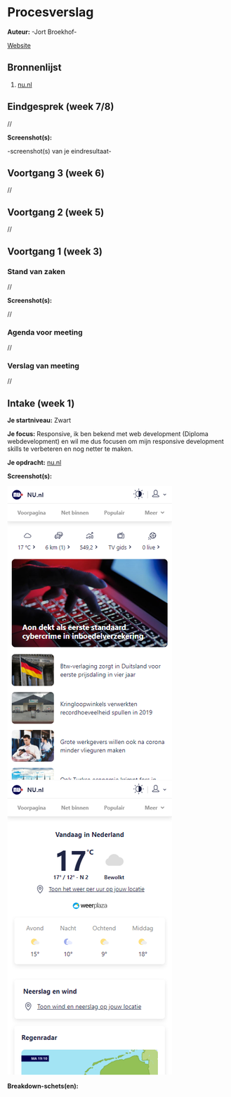 # Procesverslag
**Auteur:** -Jort Broekhof-

[Website](https://jortdus.github.io/intake/)

## Bronnenlijst
1. [nu.nl](https://www.nu.nl)



## Eindgesprek (week 7/8)

//

**Screenshot(s):**

-screenshot(s) van je eindresultaat-



## Voortgang 3 (week 6)

//



## Voortgang 2 (week 5)

//



## Voortgang 1 (week 3)

### Stand van zaken

//

**Screenshot(s):**

//

### Agenda voor meeting

//

### Verslag van meeting

//



## Intake (week 1)

**Je startniveau:** Zwart

**Je focus:** Responsive, ik ben bekend met web development (Diploma webdevelopment) en wil me dus focusen om mijn responsive development skills te verbeteren en nog netter te maken. 

**Je opdracht:** [nu.nl](https://www.nu.nl)


**Screenshot(s):**

![Nu.nl voorpagina op een iphone 6/7/8](images/nu-frontpage-mobile.png)
![Nu.nl voorpagina op een iphone 6/7/8](images/nu-weather-mobile.png)

**Breakdown-schets(en):**
